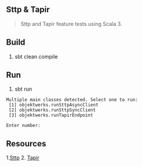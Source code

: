 Sttp & Tapir
------------
>Sttp and Tapir feature tests using Scala 3.

Build
-----
1. sbt clean compile

Run
---
1. sbt run
```
Multiple main classes detected. Select one to run:
 [1] objektwerks.runSttpAsyncClient
 [2] objektwerks.runSttpSyncClient
 [3] objektwerks.runTapirEndpoint

Enter number:
```

Resources
---------
1.[Sttp](https://sttp.softwaremill.com/en/stable/#)
2. [Tapir](https://tapir.softwaremill.com/en/latest/index.html)